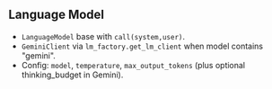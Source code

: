 ## Language Model

- `LanguageModel` base with `call(system,user)`.
- `GeminiClient` via `lm_factory.get_lm_client` when model contains "gemini".
- Config: `model`, `temperature`, `max_output_tokens` (plus optional thinking_budget in Gemini).


